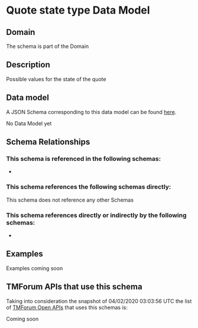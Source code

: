 # Quote state type Data Model

## Domain

The  schema is part of the  Domain

## Description

Possible values for the state of the quote

## Data model

A JSON Schema corresponding to this data model can be found
[here](https://github.com/tmforum-rand/schemas/blob/candidates/Product/QuoteStateType.schema.json).

No Data Model yet

## Schema Relationships

### This schema is referenced in the following schemas:

-

### This schema references the following schemas directly:

This schema does not reference any other Schemas

### This schema references directly or indirectly by the following schemas:

-



## Examples

Examples coming soon

## TMForum APIs that use this schema

Taking into consideration the snapshot of 04/02/2020 03:03:56 UTC the list of [TMForum Open APIs](https://www.tmforum.org/open-apis/) that uses this schemas is:

Coming soon
